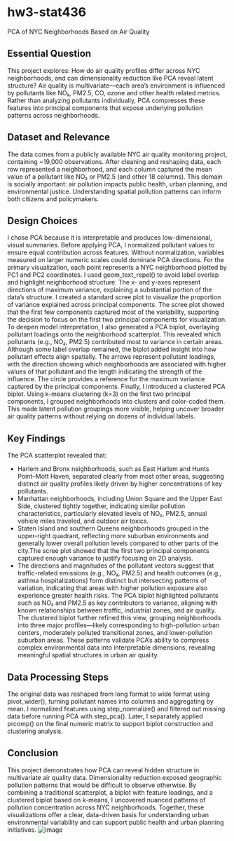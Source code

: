 # hw3-stat436

PCA of NYC Neighborhoods Based on Air Quality

## Essential Question
This project explores: How do air quality profiles differ across NYC neighborhoods, and can dimensionality reduction like PCA reveal latent structure?
Air quality is multivariate—each area’s environment is influenced by pollutants like NO₂, PM2.5, CO, ozone and other health related metrics. Rather than analyzing pollutants individually, PCA compresses these features into principal components that expose underlying pollution patterns across neighborhoods.

## Dataset and Relevance
The data comes from a publicly available NYC air quality monitoring project, containing ~19,000 observations. After cleaning and reshaping data, each row represented a neighborhood, and each column captured the mean value of a pollutant like NO₂ or PM2.5 (and other 18 columns).
This domain is socially important: air pollution impacts public health, urban planning, and environmental justice. Understanding spatial pollution patterns can inform both citizens and policymakers.

## Design Choices
I chose PCA because it is interpretable and produces low-dimensional, visual summaries. Before applying PCA, I normalized pollutant values to ensure equal contribution across features. Without normalization, variables measured on larger numeric scales could dominate PCA directions.
For the primary visualization, each point represents a NYC neighborhood plotted by PC1 and PC2 coordinates. I used geom_text_repel() to avoid label overlap and highlight neighborhood structure.
The x- and y-axes represent directions of maximum variance, explaining a substantial portion of the data’s structure.
I created a standard scree plot to visualize the proportion of variance explained across principal components. The scree plot showed that the first few components captured most of the variability, supporting the decision to focus on the first two principal components for visualization.
To deepen model interpretation, I also generated a PCA biplot, overlaying pollutant loadings onto the neighborhood scatterplot. This revealed which pollutants (e.g., NO₂, PM2.5) contributed most to variance in certain areas. Although some label overlap remained, the biplot added insight into how pollutant effects align spatially.
The arrows represent pollutant loadings, with the direction showing which neighborhoods are associated with higher values of that pollutant and the length indicating the strength of the influence. The circle provides a reference for the maximum variance captured by the principal components. 
Finally, I introduced a clustered PCA biplot. Using k-means clustering (k=3) on the first two principal components, I grouped neighborhoods into clusters and color-coded them. This made latent pollution groupings more visible, helping uncover broader air quality patterns without relying on dozens of individual labels.

## Key Findings
The PCA scatterplot revealed that:
-	Harlem and Bronx neighborhoods, such as East Harlem and Hunts Point–Mott Haven, separated clearly from most other areas, suggesting distinct air quality profiles likely driven by higher concentrations of key pollutants.
-	Manhattan neighborhoods, including Union Square and the Upper East Side, clustered tightly together, indicating similar pollution characteristics, particularly elevated levels of NO₂, PM2.5, annual vehicle miles traveled, and outdoor air toxics.
-	Staten Island and southern Queens neighborhoods grouped in the upper-right quadrant, reflecting more suburban environments and generally lower overall pollution levels compared to other parts of the city.The scree plot showed that the first two principal components captured enough variance to justify focusing on 2D analysis.
-	The directions and magnitudes of the pollutant vectors suggest that traffic-related emissions (e.g., NO₂, PM2.5) and health outcomes (e.g., asthma hospitalizations) form distinct but intersecting patterns of variation, indicating that areas with higher pollution exposure also experience greater health risks.
The PCA biplot highlighted pollutants such as NO₂ and PM2.5 as key contributors to variance, aligning with known relationships between traffic, industrial zones, and air quality.
The clustered biplot further refined this view, grouping neighborhoods into three major profiles—likely corresponding to high-pollution urban centers, moderately polluted transitional zones, and lower-pollution suburban areas.
These patterns validate PCA’s ability to compress complex environmental data into interpretable dimensions, revealing meaningful spatial structures in urban air quality.

## Data Processing Steps
The original data was reshaped from long format to wide format using pivot_wider(), turning pollutant names into columns and aggregating by mean.
I normalized features using step_normalize() and filtered out missing data before running PCA with step_pca().
Later, I separately applied prcomp() on the final numeric matrix to support biplot construction and clustering analysis.

## Conclusion
This project demonstrates how PCA can reveal hidden structure in multivariate air quality data. Dimensionality reduction exposed geographic pollution patterns that would be difficult to observe otherwise.
By combining a traditional scatterplot, a biplot with feature loadings, and a clustered biplot based on k-means, I uncovered nuanced patterns of pollution concentration across NYC neighborhoods.
Together, these visualizations offer a clear, data-driven basis for understanding urban environmental variability and can support public health and urban planning initiatives.
![image](https://github.com/user-attachments/assets/564b19a3-ecb7-40a5-a45f-72e82d391eea)
